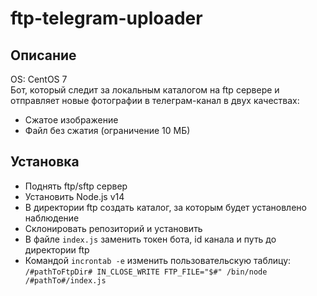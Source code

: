 # ftp-telegram-uploader

## Описание 
OS: CentOS 7   
Бот, который следит за локальным каталогом на ftp сервере и отправляет новые фотографии в телеграм-канал в двух качествах:
* Сжатое изображение
* Файл без сжатия (ограничение 10 МБ)


## Установка
* Поднять ftp/sftp сервер
* Установить Node.js v14
* В директории ftp создать каталог, за которым будет установлено наблюдение
* Склонировать репозиторий и установить
* В файле `index.js` заменить токен бота, id канала и путь до директории ftp
* Командой `incrontab -e` изменить пользовательскую таблицу: `/#pathToFtpDir# IN_CLOSE_WRITE FTP_FILE="$#" /bin/node /#pathTo#/index.js`
